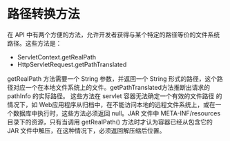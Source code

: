 路径转换方法
====

在 API 中有两个方便的方法，允许开发者获得与某个特定的路径等价的文件系统路径。这些方法是：

* ServletContext.getRealPath
* HttpServletRequest.getPathTranslated

getRealPath 方法需要一个 String 参数，并返回一个 String 形式的路径，这个路径对应一个在本地文件系统上的文件。getPathTranslated方法推断出请求的 pathInfo 的实际路径。
这些方法在 servlet 容器无法确定一个有效的文件路径 的情况下，如 Web应用程序从归档中，在不能访问本地的远程文件系统上，或在一个数据库中执行时，这些方法必须返回 null。JAR 文件中 META-INF/resources 目录下的资源，只有当调用 getRealPath() 方法时才认为容器已经从包含它的 JAR 文件中解压，在这种情况下，必须返回解压缩后位置。